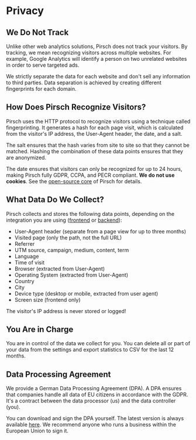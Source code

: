 # Privacy

## We Do Not Track

Unlike other web analytics solutions, Pirsch does not track your visitors. By tracking, we mean recognizing visitors across multiple websites. For example, Google Analytics will identify a person on two unrelated websites in order to serve targeted ads.

We strictly separate the data for each website and don't sell any information to third parties. Data separation is achieved by creating different fingerprints for each domain.

## How Does Pirsch Recognize Visitors?

Pirsch uses the HTTP protocol to recognize visitors using a technique called fingerprinting. It generates a hash for each page visit, which is calculated from the visitor's IP address, the User-Agent header, the date, and a salt. 

The salt ensures that the hash varies from site to site so that they cannot be matched. Hashing the combination of these data points ensures that they are anonymized.

The date ensures that visitors can only be recognized for up to 24 hours, making Pirsch fully GDPR, CCPA, and PECR compliant. **We do not use cookies**. See the [open-source core](https://github.com/pirsch-analytics/pirsch) of Pirsch for details.

## What Data Do We Collect?

Pirsch collects and stores the following data points, depending on the integration you are using ([frontend](/get-started/frontend-integration) or [backend](/get-started/backend-integration)):

* User-Agent header (separate from a page view for up to three months)
* Visited page (only the path, not the full URL)
* Referrer
* UTM source, campaign, medium, content, term
* Language
* Time of visit
* Browser (extracted from User-Agent)
* Operating System (extracted from User-Agent)
* Country
* City
* Device type (desktop or mobile, extracted from user agent)
* Screen size (frontend only)

The visitor's IP address is never stored or logged!

## You Are in Charge

You are in control of the data we collect for you. You can delete all or part of your data from the settings and export statistics to CSV for the last 12 months.

## Data Processing Agreement

We provide a German Data Processing Agreement (DPA). A DPA ensures that companies handle all data of EU citizens in accordance with the GDPR. It's a contract between the data processor (us) and the data controller (you).

You can download and sign the DPA yourself. The latest version is always available [here](https://pirsch.io/static/files/pirsch-data-processing-agreement.pdf). We recommend anyone who runs a business within the European Union to sign it.
